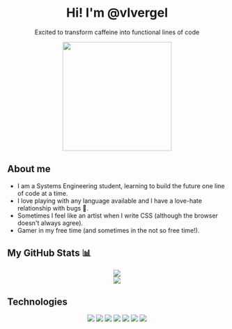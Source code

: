 <h1 align="center">Hi! I'm @vlvergel</h1>
<p align="center">Excited to transform caffeine into functional lines of code</p>
<div align="center">
  <img src="https://media.giphy.com/media/v1.Y2lkPTc5MGI3NjExdHpscTd1ZnpxaHdnMDFmeHN3dHkyc2Q2cGR1cmxlcWg5M3BrMXU1ZSZlcD12MV9naWZzX3NlYXJjaCZjdD1n/iUaDOqormK0U5yEdRT/giphy.gif" width="250">
</div>

## About me
<ul>
  <li>I am a Systems Engineering student, learning to build the future one line of code at a time.</li>
  <li>I love playing with any language available and I have a love-hate relationship with bugs 🐞.</li>
  <li>Sometimes I feel like an artist when I write CSS (although the browser doesn't always agree).</li>
  <li>Gamer in my free time (and sometimes in the not so free time!).</li>
</ul>

## My GitHub Stats 📊
<div align="center">
  <img src="https://github-readme-stats.vercel.app/api/top-langs/?username=VlVergel-U&layout=compact&theme=radical">
  <br>
  <img src="https://github-readme-stats.vercel.app/api?username=VlVergel-U&show_icons=true&theme=radical">
</div>

## Technologies
<div align="center">
  <img src="https://img.shields.io/badge/-JavaScript-333333?style=flat&logo=javascript">
  <img src="https://img.shields.io/badge/-TypeScript-333333?style=flat&logo=typescript">
  <img src="https://img.shields.io/badge/-React-333333?style=flat&logo=react">
  <img src="https://img.shields.io/badge/-Node.js-333333?style=flat&logo=node.js">
  <img src="https://img.shields.io/badge/-Express-333333?style=flat&logo=express">
  <img src="https://img.shields.io/badge/-MongoDB-333333?style=flat&logo=mongodb">
  <img src="https://img.shields.io/badge/-PostgreSQL-333333?style=flat&logo=postgresql">
</div>
